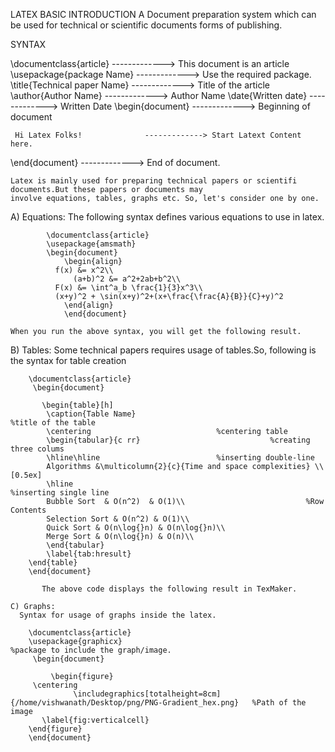 LATEX BASIC INTRODUCTION
  A Document preparation system which can be used for technical or scientific documents forms of publishing.
 
SYNTAX

  \documentclass{article}             -------------> This document is an article  
  \usepackage{package Name}           -------------> Use the required package.
   \title{Technical paper Name}       -------------> Title of the article
   \author{Author Name}               -------------> Author Name
   \date{Written date}                -------------> Written Date
   \begin{document}		      -------------> Beginning of document
	
     Hi Latex Folks!		      -------------> Start Latext Content here.
	
  \end{document}		      -------------> End of document.

	Latex is mainly used for preparing technical papers or scientifi documents.But these papers or documents may
	involve equations, tables, graphs etc. So, let's consider one by one.
 	
  A) Equations: 
	The following syntax defines various equations to use in latex.
	
       		\documentclass{article}
	        \usepackage{amsmath}
	       	\begin{document}
	 	        \begin{align}
   			  f(x) &= x^2\\
		          (a+b)^2 &= a^2+2ab+b^2\\
			  F(x) &= \int^a_b \frac{1}{3}x^3\\
			  (x+y)^2 + \sin(x+y)^2+(x+\frac{\frac{A}{B}}{C}+y)^2
 		        \end{align}
             	\end{document}
     
	When you run the above syntax, you will get the following result.

   B) Tables:
	Some technical papers requires usage of tables.So, following is the syntax for table creation 

		\documentclass{article}
		 \begin{document}

		   \begin{table}[h]            
			\caption{Table Name}                                      %title of the table
			\centering					          %centering table	
			\begin{tabular}{c rr}			                  %creating three colums
			\hline\hline						  %inserting double-line
			Algorithms &\multicolumn{2}{c}{Time and space complexities} \\ [0.5ex]
			\hline                                                    %inserting single line
			Bubble Sort  & O(n^2)  & O(1)\\                           %Row Contents
			Selection Sort & O(n^2) & O(1)\\      
			Quick Sort & O(n\log{}n) & O(n\log{}n)\\
			Merge Sort & O(n\log{}n) & O(n)\\
		    \end{tabular}
		    \label{tab:hresult}
		\end{table}
		\end{document}
             
           The above code displays the following result in TexMaker.

    C) Graphs:
	  Syntax for usage of graphs inside the latex.

		\documentclass{article}
		\usepackage{graphicx}                                             %package to include the graph/image.
		 \begin{document}

	         \begin{figure}
		 \centering
                  \includegraphics[totalheight=8cm]{/home/vishwanath/Desktop/png/PNG-Gradient_hex.png}   %Path of the image 
		   \label{fig:verticalcell}
		\end{figure}
		\end{document}
